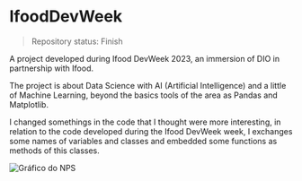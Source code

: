 # IfoodDevWeek
>Repository status: Finish

A project developed during Ifood DevWeek 2023, an immersion of DIO in partnership with Ifood. 

The project is about Data Science with AI (Artificial Intelligence) and a little of Machine Learning, beyond the basics tools of the area as Pandas and Matplotlib. 

I changed somethings in the code that I thought were more interesting, in relation to the code developed during the Ifood DevWeek week, I exchanges some names of variables and classes and embedded some functions as methods of this classes.

![Gráfico do NPS](https://github.com/DiegoF-G/IfoodDevWeek2023/assets/108773248/11132c0a-47d6-4529-b34e-30605f37aa07 "Gráfico do NPS gerado pelo matplotlib")
